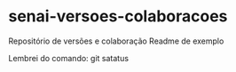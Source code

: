 # senai-versoes-colaboracoes
Repositório de versões e colaboração
Readme de exemplo

Lembrei do comando: git satatus